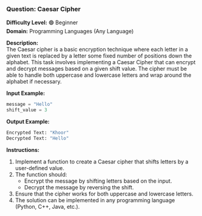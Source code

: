 ### **Question: Caesar Cipher**

**Difficulty Level:** 🟢 Beginner  
**Domain:** Programming Languages (Any Language)

**Description:**  
The Caesar cipher is a basic encryption technique where each letter in a given text is replaced by a letter some fixed number of positions down the alphabet. This task involves implementing a Caesar Cipher that can encrypt and decrypt messages based on a given shift value. The cipher must be able to handle both uppercase and lowercase letters and wrap around the alphabet if necessary.

**Input Example:**

```python
message = "Hello"
shift_value = 3
```

**Output Example:**

```python
Encrypted Text: "Khoor"
Decrypted Text: "Hello"
```

**Instructions:**

1. Implement a function to create a Caesar cipher that shifts letters by a user-defined value.
2. The function should:
   - Encrypt the message by shifting letters based on the input.
   - Decrypt the message by reversing the shift.
3. Ensure that the cipher works for both uppercase and lowercase letters.
4. The solution can be implemented in any programming language (Python, C++, Java, etc.).

